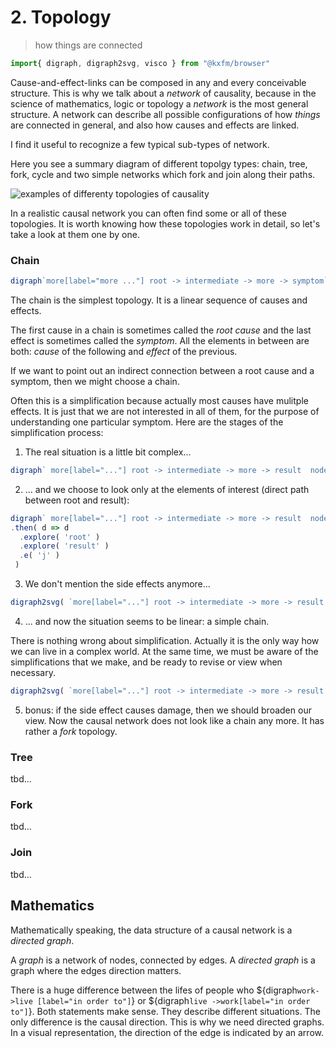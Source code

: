 # 2. Topology

> how things are connected

```js 
import{ digraph, digraph2svg, visco } from "@kxfm/browser"
```

Cause-and-effect-links can be composed in any and every conceivable structure. This is why we talk about a *network* of causality, because in the science of mathematics, logic or topology a *network* is the most general structure. A network can describe all possible configurations of how *things* are connected in general, and also how causes and effects are linked.

I find it useful to recognize a few typical sub-types of network.

Here you see a summary diagram of different topolgy types: chain, tree, fork, cycle and two simple networks which fork and join along their paths.

![examples of differenty topologies of causality](/fig/causality-topology.svg)

In a realistic causal network you can often find some or all of these topologies. It is worth knowing how these topologies work in detail, so let's take a look at them one by one.

### Chain

```js
digraph`more[label="more ..."] root -> intermediate -> more -> symptom`
```
The chain is the simplest topology. It is a linear sequence of causes and effects.

The first cause in a chain is sometimes called the *root cause* and the last effect is sometimes called the *symptom*. All the elements in between are both: *cause* of the following and *effect* of the previous. 

If we want to point out an indirect connection between a root cause and a symptom, then we might choose a chain. 

Often this is a simplification because actually most causes have mulitple effects. It is just that we are not interested in all of them, for the purpose of understanding one particular symptom. Here are the stages of the simplification process:

1. The real situation is a little bit complex...
```js
digraph` more[label="..."] root -> intermediate -> more -> result  node[label="side effect"] root->side1 intermediate->side2 `
```
2. ... and we choose to look only at the elements of interest (direct path between root and result):
```js
digraph` more[label="..."] root -> intermediate -> more -> result  node[label="side effect"] root->side1 intermediate->side2 `
.then( d => d
  .explore( 'root' )
  .explore( 'result' )
  .e( 'j' )
 )
```
3. We don't mention the side effects anymore...
```js
digraph2svg( `more[label="..."] root -> intermediate -> more -> result `)
```
4. ... and now the situation seems to be linear: a simple chain.

There is nothing wrong about simplification. Actually it is the only way how we can live in a complex world. At the same time, we must be aware of the simplifications that we make, and be ready to revise or view when necessary.  
  
```js
digraph2svg( `more[label="..."] root -> intermediate -> more -> result  side1[label="side effect"] root->side1->damage `)
```
5. bonus: if the side effect causes damage, then we should broaden our view. Now the causal network does not look like a chain any more. It has rather a *fork* topology.

### Tree

tbd...

### Fork

tbd...

### Join

tbd...

## Mathematics

Mathematically speaking, the data structure of a causal network is a *directed graph*.

A *graph* is a network of nodes, connected by edges. A *directed graph* is a graph where the edges direction matters.

There is a huge difference between the lifes of people who ${digraph`work->live [label="in order to"]`} or ${digraph`live ->work[label="in order to"]`}. Both statements make sense. They describe different situations. The only difference is the causal direction. This is why we need directed graphs. In a visual representation, the direction of the edge is indicated by an arrow.

